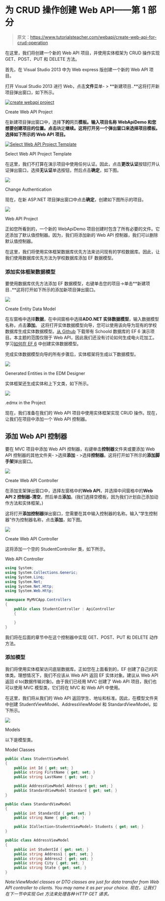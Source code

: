 # 为 CRUD 操作创建 Web API——第 1 部分

> 原文：<https://www.tutorialsteacher.com/webapi/create-web-api-for-crud-operation>

在这里，我们将创建一个新的 Web API 项目，并使用实体框架为 CRUD 操作实现 GET、POST、PUT 和 DELETE 方法。

首先，在 Visual Studio 2013 中为 Web express 版创建一个新的 Web API 项目。

打开 Visual Studio 2013 进行 Web，点击**文件**菜单- > **新建项目..**这将打开新项目弹出窗口，如下所示。

[![create webapi project](img/8443061302b184cf1486200232518bb3.png)](../../Content/images/webapi/create-webapi-crud1.png)

Create Web API Project



在新建项目弹出窗口中，选择**下的**网页**模板。输入项目名称 WebApiDemo 和您想要创建项目的位置。点击**确定**继续。这将打开另一个弹出窗口来选择项目模板。选择如下所示的 Web API 项目。**

[![Select Web API Project Template](img/46dbd51403c5ca8d3d0fdba0097b7770.png)](../../Content/images/webapi/create-webapi-crud2.png)

Select Web API Project Template



在这里，我们不打算在演示项目中使用任何认证。因此，点击**更改认证**按钮打开认证弹出窗口，选择**无认证**单选按钮，然后点击**确定**，如下图。

[![](img/9c12e6bb6e4fcd5feb5eee709c1b3fc6.png)](../../Content/images/webapi/create-webapi-crud3.png)

Change Authentication



现在，在新 ASP.NET 项目弹出窗口中点击**确定**，创建如下图所示的项目。

[![](img/d0ba2bca35fd3e3650a80ba37c6d8213.png)](../../Content/images/webapi/create-webapi-crud4.png)

Web API Project



正如您所看到的，一个新的 WebApiDemo 项目创建时包含了所有必要的文件。它还添加了默认值控制器。因为，我们将添加新的 Web API 控制器，我们可以删除默认值控制器。

在这里，我们将使用实体框架数据库优先方法来访问现有的学校数据库。因此，让我们使用数据库优先方法为学校数据库添加 EF 数据模型。

### 添加实体框架数据模型

要使用数据库优先方法添加 EF 数据模型，右键单击您的项目->单击**新建项目..**这将打开如下所示的添加新项目弹出窗口。

[![](img/823f3bd40e3f7c096e4d18a2462f0045.png)](../../Content/images/webapi/create-webapi-crud5.png)

Create Entity Data Model



在左窗格中选择**数据**，在中间窗格中选择**ADO.NET 实体数据模型**，输入数据模型名称，点击**添加**。 这将打开实体数据模型向导，您可以使用该向导为现有的学校数据库生成实体数据模型。[从 Github](https://github.com/entityframeworktutorial/EF6-DBFirst-Demo) 下载带有 Schoold 数据库的 EF 6 演示项目。本主题的范围仅限于 Web API，因此我们还没有讨论如何生成电火花加工。学习[如何在 EF 6](https://www.entityframeworktutorial.net/entityframework6/create-entity-data-model.aspx "Learn to create EDM in EF 6") 中创建实体数据模型。

完成实体数据模型向导的所有步骤后，实体框架将生成以下数据模型。

[![](img/e06f9ad79a242f01a6185b8fe4d5bd26.png)](../../Content/images/webapi/ef-data-model.png)

Generated Entities in the EDM Designer



实体框架还生成实体和上下文类，如下所示。

[![](img/8b1bf747da82dc3c84fef032736313a4.png)](../../Content/images/webapi/webapi-project.png)

.edmx in the Project



现在，我们准备在我们的 Web API 项目中使用实体框架实现 CRUD 操作。现在，让我们在项目中添加一个 Web API 控制器。

## 添加 Web API 控制器

要在 MVC 项目中添加 Web API 控制器，右键单击**控制器**文件夹或要添加 Web API 控制器的其他文件夹- >选择**添加** - >选择**控制器**。这将打开如下所示的**添加脚手架**弹出窗口。

[![](img/5142d91d33feaf5601a6e7f0dd477de3.png)](../../Content/images/webapi/create-webapi-controller.png)

Create Web API Controller



在添加支架弹出窗口中，选择左窗格中的**Web API**，并选择中间窗格中的**Web API 2 控制器-清空**，然后单击**添加**。(我们选择空模板，因为我们计划自己添加动作方法和实体框架。)

这将打开**添加控制器**弹出窗口，您需要在其中输入控制器的名称。输入“学生控制器”作为控制器名称，点击**添加**，如下图。

[![](img/7dccde0da4cceb1919f1233b002f2fe7.png)](../../Content/images/webapi/webapi-controller-name.png)

Create Web API Controller



这将添加一个空的 StudentController 类，如下所示。

Web API Controller 

```cs
using System;
using System.Collections.Generic;
using System.Linq;
using System.Net;
using System.Net.Http;
using System.Web.Http;

namespace MyMVCApp.Controllers
{
    public class StudentController : ApiController
    {

    }
} 
```

我们将在后面的章节中在这个控制器中实现 GET、POST、PUT 和 DELETE 动作方法。

### 添加模型

我们将使用实体框架访问底层数据库。正如您在上面看到的，EF 创建了自己的实体类。理想情况下，我们不应该从 Web API 返回 EF 实体对象。建议从 Web API 返回 d to(数据传输对象)。由于我们已经用 MVC 创建了 Web API 项目，我们也可以使用 MVC 模型类，它们将在 MVC 和 Web API 中使用。

在这里，我们将从我们的 Web API 返回学生、地址和标准。因此，在模型文件夹中创建 StudentViewModel、AddressViewModel 和 StandardViewModel，如下所示。

[![](img/4fb404448d70e3adffda91e59bade792.png)](../../Content/images/webapi/create-webapi-crud6.png)

Models



以下是模型类。

Model Classes 

```cs
public class StudentViewModel
{
    public int Id { get; set; }
    public string FirstName { get; set; }
    public string LastName { get; set; }

    public AddressViewModel Address { get; set; }
    public StandardViewModel Standard { get; set; }
}

public class StandardViewModel
{
    public int StandardId { get; set; }
    public string Name { get; set; }

    public ICollection<StudentViewModel> Students { get; set; }
} 

public class AddressViewModel
{
    public int StudentId { get; set; }
    public string Address1 { get; set; }
    public string Address2 { get; set; }
    public string City { get; set; }
    public string State { get; set; }
} 
```

*Note:**ViewModel classes or DTO classes are just for data transfer from Web API controller to clients. You may name it as per your choice.* *现在，让我们在下一节中实现 Get 方法来处理各种 HTTP GET 请求。***